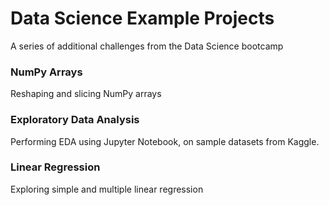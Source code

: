 # Data Science Example Projects
A series of additional challenges from the Data Science bootcamp

### NumPy Arrays
Reshaping and slicing NumPy arrays

### Exploratory Data Analysis
Performing EDA using Jupyter Notebook, on sample datasets from Kaggle.

### Linear Regression
Exploring simple and multiple linear regression
